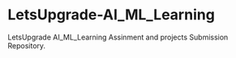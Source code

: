 # LetsUpgrade-AI_ML_Learning
LetsUpgrade AI_ML_Learning Assinment and projects Submission Repository.
